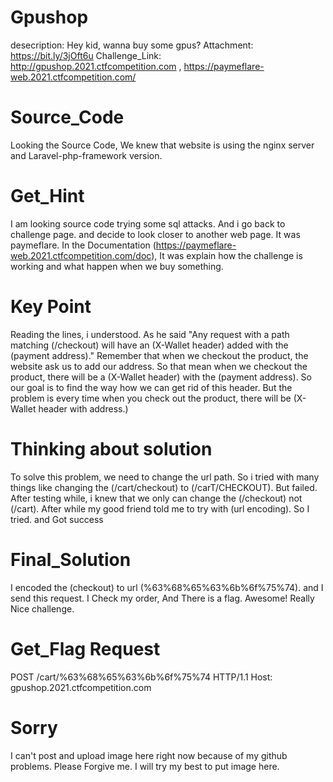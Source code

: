 # Gpushop

desecription: Hey kid, wanna buy some gpus?
Attachment: https://bit.ly/3jOft6u
Challenge_Link: http://gpushop.2021.ctfcompetition.com , https://paymeflare-web.2021.ctfcompetition.com/

# Source_Code
Looking the Source Code, We knew that website is using the nginx server and Laravel-php-framework version.

# Get_Hint

I am looking source code trying some sql attacks. And i go back to challenge page. and decide to look closer to another web page.
It was paymeflare. In the Documentation (https://paymeflare-web.2021.ctfcompetition.com/doc), It was explain how the challenge is working and what happen when we buy something.

# Key Point
Reading the lines, i understood. As he said "Any request with a path matching (/checkout) will have an (X-Wallet header) added with the (payment address)."
Remember that when we checkout the product, the website ask us to add our address.
So that mean when we checkout the product, there will be a (X-Wallet header) with the (payment address).
So our goal is to find the way how we can get rid of this header. But the problem is every time when you check out the product, there will be (X-Wallet header with address.)

# Thinking about solution
To solve this problem, we need to change the url path. So i tried with many things like changing the (/cart/checkout) to (/carT/CHECKOUT). But failed.
After testing while, i knew that we only can change the (/checkout) not (/cart). After while my good friend told me to try with (url encoding). So I tried. and Got success

# Final_Solution
I encoded the (checkout) to url (%63%68%65%63%6b%6f%75%74). and I send this request. I Check my order, And There is a flag. Awesome! Really Nice challenge.

# Get_Flag Request
POST /cart/%63%68%65%63%6b%6f%75%74 HTTP/1.1
Host: gpushop.2021.ctfcompetition.com

# Sorry
I can't post and upload image here right now because of my github problems. Please Forgive me. I will try my best to put image here.
